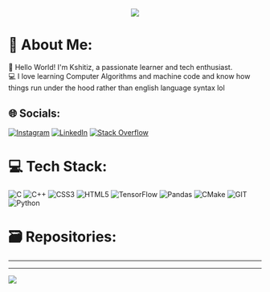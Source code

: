 <h1 align="center">
<img src="https://readme-typing-svg.herokuapp.com/?font=Righteous&size=35&center=true&vCenter=true&width=500&height=70&duration=4000&lines=Hi+There!+👋;+I'm+Kshitiz+Raj+Paudyal;" />
</h1>

# 💫 About Me:
👋 Hello World! I'm Kshitiz, a passionate learner and tech enthusiast.<br>💻 I love learning Computer Algorithms and machine code and know how things run under the hood rather than english language syntax lol


## 🌐 Socials:
[![Instagram](https://img.shields.io/badge/Instagram-%23E4405F.svg?logo=Instagram&logoColor=white)](https://instagram.com/loosey_0000) [![LinkedIn](https://img.shields.io/badge/LinkedIn-%230077B5.svg?logo=linkedin&logoColor=white)](https://linkedin.com/in/kshitiz-raj-paudyal-29b430215) [![Stack Overflow](https://img.shields.io/badge/-Stackoverflow-FE7A16?logo=stack-overflow&logoColor=white)](https://stackoverflow.com/users/19138468) 

# 💻 Tech Stack:
![C](https://img.shields.io/badge/c-%2300599C.svg?style=plastic&logo=c&logoColor=white) ![C++](https://img.shields.io/badge/c++-%2300599C.svg?style=plastic&logo=c%2B%2B&logoColor=white) ![CSS3](https://img.shields.io/badge/css3-%231572B6.svg?style=plastic&logo=css3&logoColor=white) ![HTML5](https://img.shields.io/badge/html5-%23E34F26.svg?style=plastic&logo=html5&logoColor=white) ![TensorFlow](https://img.shields.io/badge/TensorFlow-%23FF6F00.svg?style=plastic&logo=TensorFlow&logoColor=white) ![Pandas](https://img.shields.io/badge/pandas-%23150458.svg?style=plastic&logo=pandas&logoColor=white) ![CMake](https://img.shields.io/badge/CMake-%23008FBA.svg?style=plastic&logo=cmake&logoColor=white) ![GIT](https://img.shields.io/badge/Git-fc6d26?style=plastic&logo=git&logoColor=white) ![Python](https://img.shields.io/badge/python-3670A0?style=plastic&logo=python&logoColor=ffdd54)

# 🗃️ Repositories:

<hr/>

---
[![](https://visitcount.itsvg.in/api?id=Kshitiz726&icon=0&color=0)](https://visitcount.itsvg.in)

<!-- Proudly created with GPRM ( https://gprm.itsvg.in ) -->
